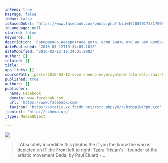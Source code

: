 ```yaml
---
inFeed: true
hasPage: false
inNav: false
isBasedOnUrl: 'https://www.facebook.com/photo.php?fbid=462084017331700&set=gm.1680619332210160&type=3'
inLanguage: null
starred: false
keywords: []
description: 'Совершенно невероятное фото, если знать кто на нем изображен. Слева направо: Тристан Тцара - основатель художественного течения дадаизм; Поль Элюар -...'
datePublished: '2016-03-12T19:34:09.181Z'
dateModified: '2016-03-12T19:34:01.890Z'
author: []
related: []
title: ''
app_links: []
sourcePath: _posts/2016-03-12-sovershenno-neveroyatnoe-foto-esli-znat-kto-na-nem-izobrazhen.md
published: true
authors: []
publisher:
  name: Facebook
  domain: www.facebook.com
  url: 'https://www.facebook.com'
  favicon: 'https://static.xx.fbcdn.net/rsrc.php/yV/r/hzMapiNYYpW.ico'
_context: 'http://schema.org'
_type: MediaObject

---
```

![](https://the-grid-user-content.s3-us-west-2.amazonaws.com/bb2d76bb-7184-4fc5-901f-b1f710a26960.jpg)

> . Absolutely incredible this photos the if you the know the who is depicted on IT the From left to right: Tzara Tristan's - founder of the artistic movement Dada; by Paul Eluard -...